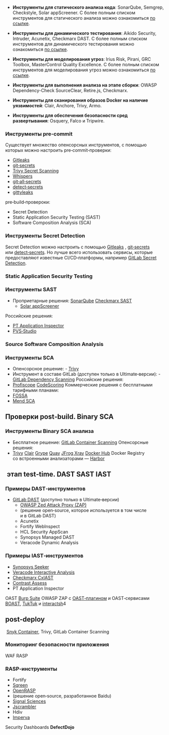 - **Инструменты для статического анализа кода**: SonarQube, Semgrep, Checkstyle, Solar appScreener. С более полным списком инструментов для статического анализа можно ознакомиться [по ссылке](https://owasp.org/www-community/Source_Code_Analysis_Tools#).
    
- **Инструменты для динамического тестирования**: Aikido Security, Intruder, Acunetix, Checkmarx DAST. С более полным списком инструментов для динамического тестирования можно ознакомиться [по ссылке](https://owasp.org/www-community/Vulnerability_Scanning_Tools).
    
- **Инструменты для моделирования угроз**: Irius Risk, Pirani, GRC Toolbox, MasterControl Quality Excellence. С более полным списком инструментов для моделирования угроз можно ознакомиться [по ссылке](https://www.iriusrisk.com/resources-blog/recommended-threat-modeling-tools).
    
- **Инструменты для выполнения анализа на этапе сборки**: OWASP Dependency-Check SourceClear, Retire.js, Checkmarx.
    
- **Инструменты для сканирования образов Docker на наличие уязвимостей**: Clair, Anchore, Trivy, Armo.
    
- **Инструменты для обеспечения безопасности сред развертывания**: Osquery, Falco и Tripwire.


### Инструменты pre‑commit

Существует множество опенсорсных инструментов, с помощью которых можно настроить pre‑commit‑проверки:
- [Gitleaks](https://github.com/zricethezav/gitleaks)
- [git‑secrets](https://github.com/awslabs/git-secrets)
- [Trivy Secret Scanning](https://aquasecurity.github.io/trivy/v0.27.1/docs/secret/scanning/)
- [Whispers](https://github.com/Skyscanner/whispers)
- [git‑all‑secrets](https://github.com/anshumanbh/git-all-secrets)
- [detect‑secrets](https://github.com/Yelp/detect-secrets)
- [gittyleaks](https://github.com/kootenpv/gittyleaks)




pre‑build‑провероки:
- Secret Detection
- Static Application Security Testing (SAST)
- Software Composition Analysis (SCA)
    
### Инструменты Secret Detection
Secret Detection можно настроить с помощью [Gitleaks](https://github.com/zricethezav/gitleaks)
, [git‑secrets](https://github.com/awslabs/git-secrets) или [detect‑secrets](https://github.com/Yelp/detect-secrets). Но лучше всего использовать сервисы, которые предоставляют известные CI/CD‑платформы, например [GitLab Secret Detection](https://docs.gitlab.com/ee/user/application_security/secret_detection/).


### Static Application Security Testing

### Инструменты SAST
- Проприетарные решения:
   [SonarQube](https://www.sonarqube.org/)
   [Checkmarx SAST](https://checkmarx.com/product/cxsast-source-code-scanning/)
   - [Solar appScreener](https://solarappscreener.com/)
    

Российские решения:

- [PT Application Inspector](https://www.ptsecurity.com/ww-en/products/ai/)
- [PVS‑Studio](https://pvs-studio.com/en/pvs-studio/sast/)

### [](https://yandex.cloud/ru/blog/posts/2023/06/devsecops-steps-part-1#source-software-composition-analysis)

### Source Software Composition Analysis

### Инструменты SCA
- Опенсорсное решение:
       - [Trivy](https://trivy.dev/)
- Инструмент в составе GitLab (доступен только в Ultimate‑версии):
       - [GitLab Dependency Scanning](https://docs.gitlab.com/ee/user/application_security/dependency_scanning/)
Российские решения:
- [Profiscope](https://profiscope.io/)
   [CodeScoring](https://codescoring.ru/)
    Коммерческие решения с бесплатными тарифными планами:
- [FOSSA](https://fossa.com/)
- [Mend SCA](https://www.mend.io/sca/)


## Проверки post‑build. Binary SCA

### Инструменты Binary SCA анализа
- Бесплатное решение:
   [GitLab Container Scanning](https://docs.gitlab.com/ee/user/application_security/container_scanning/)
Опенсорсные решения:
- [Trivy](https://trivy.dev/)
[Clair](https://github.com/arminc/clair-scanner)
[Grype](https://github.com/anchore/grype)
[Quay](https://github.com/quay/clair)
[JFrog Xray](https://www.jfrog.com/confluence/display/JFROG/Xray+Security+and+Compliance)
[Docker Hub](https://hub.docker.com/)
Docker Registry со встроенными анализаторами — [Harbor](https://goharbor.io/)

##  этап test‑time. DAST SAST IAST
### Примеры DAST‑инструментов
- [GitLab DAST](https://docs.gitlab.com/ee/user/application_security/dast/)
   (доступно только в Ultimate‑версии)
    - [OWASP Zed Attack Proxy (ZAP)](https://www.zaproxy.org/)
    - (решение open‑source, которое используется в том числе и в GitLab DAST)
    - Acunetix
    - Fortify WebInspect
    - HCL Security AppScan
    - Synopsys Managed DAST
    - Veracode Dynamic Analysis
### Примеры IAST‑инструментов
- [Synopsys Seeker](https://www.synopsys.com/software-integrity/security-testing/interactive-application-security-testing.html)
- [Veracode Interactive Analysis](https://www.veracode.com/products/interactive-analysis-iast)    
- [Checkmarx CxIAST](https://www.checkmarx.com/products/interactive-application-security-testing)    
- [Contrast Assess](https://www.contrastsecurity.com/interactive-application-security-testing-iast)
- PT Application Inspector

OAST
[Burp Suite](https://portswigger.net/burp)
OWASP ZAP с [OAST‑плагином](https://www.zaproxy.org/blog/2021-08-23-oast-with-owasp-zap/)
и OAST‑сервисами [BOAST](https://github.com/marcoagner/boast), [TukTuk](https://github.com/ArturSS7/TukTuk) и [interactsh](https://github.com/projectdiscovery/interactsh)4



## post‑deploy


 [Snyk Container](https://snyk.io/product/container-vulnerability-management/), Trivy, GitLab Container Scanning

### Мониторинг безопасности приложения
WAF RASP

### RASP‑инструменты
- Fortify
- [Sqreen](https://www.sqreen.com/)
- [OpenRASP](https://github.com/baidu/openrasp)
- (решение open‑source, разработанное Baidu)    
- [Signal Sciences](https://www.signalsciences.com/products/rasp-runtime-application-self-protection/)    
- [Jscrambler](https://jscrambler.com/code-integrity)    
- Hdiv    
- [Imperva](https://www.imperva.com/products/runtime-application-self-protection-rasp/)


Security Dashboards  **DefectDojo**